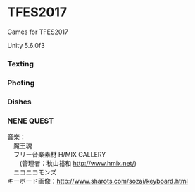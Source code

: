 # TFES2017
Games for TFES2017 

Unity 5.6.0f3 

### Texting 

### Photing 

### Dishes

### NENE QUEST
音楽：  
　魔王魂  
　フリー音楽素材 H/MIX GALLERY  
　　(管理者：秋山裕和 http://www.hmix.net/)  
　ニコニコモンズ  
キーボード画像：http://www.sharots.com/sozai/keyboard.html  
